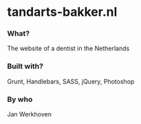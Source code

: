 # tandarts-bakker.nl
### What?
The website of a dentist in the Netherlands
### Built with?
Grunt, Handlebars, SASS, jQuery, Photoshop
### By who
Jan Werkhoven
